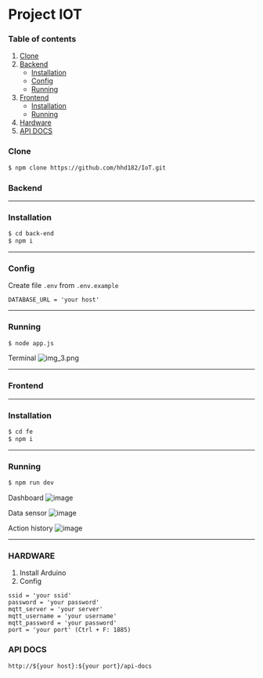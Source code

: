 # Project IOT
### Table of contents

1. [Clone](#clone)
2. [Backend](#backend)
    - [Installation](#installation)
    - [Config](#config)
    - [Running](#running)
3. [Frontend](#frontend)
    - [Installation](#installation-1)
    - [Running](#running-1)
4. [Hardware](#hardware)
5. [API DOCS](#api-docs)
### Clone

```bash
$ npm clone https://github.com/hhd182/IoT.git
```

### Backend

---
### Installation
```bash
$ cd back-end
$ npm i
```
---
### Config
Create file `.env` from `.env.example`
```
DATABASE_URL = 'your host'
```

---
### Running
```bash
$ node app.js
```
Terminal
![img_3.png](img_3.png)

---
### Frontend

---
### Installation
```bash
$ cd fe
$ npm i
```

---
### Running
```bash
$ npm run dev
```
Dashboard
![image](https://github.com/hhd182/IoT/assets/82596802/21fc16ba-c19d-4a39-b2cc-a140913781c8)

Data sensor
![image](https://github.com/hhd182/IoT/assets/82596802/ffda50b8-a73d-4592-9c2c-e331a914188e)

Action history
![image](https://github.com/hhd182/IoT/assets/82596802/30240fda-cfdc-4129-8e51-637a44e4123b)

---
### HARDWARE
1. Install Arduino
2. Config


```
ssid = 'your ssid'
password = 'your password'
mqtt_server = 'your server'
mqtt_username = 'your username'
mqtt_password = 'your password'
port = 'your port' (Ctrl + F: 1885)
```

### API DOCS
```
http://${your host}:${your port}/api-docs
```
